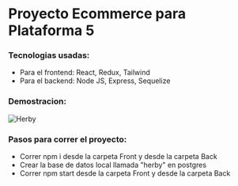 # Proyecto Ecommerce para Plataforma 5

### Tecnologias usadas:

- Para el frontend: React, Redux, Tailwind
- Para el backend: Node JS, Express, Sequelize

### Demostracion:

![Herby](herby.gif)

### Pasos para correr el proyecto:

- Correr npm i desde la carpeta Front y desde la carpeta Back
- Crear la base de datos local llamada "herby" en postgres
- Correr npm start desde la carpeta Front y desde la carpeta Back
